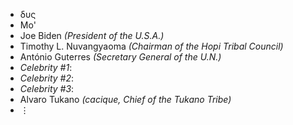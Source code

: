 * δυς
* Mo'
* Joe Biden *(President of the U.S.A.)*
* Timothy L. Nuvangyaoma *(Chairman of the Hopi Tribal Council)*
* António Guterres *(Secretary General of the U.N.)*
* _Celebrity \#1_:
* _Celebrity \#2_:
* _Celebrity \#3_:
* Alvaro Tukano *(cacique, Chief of the Tukano Tribe)*
* ⋮
